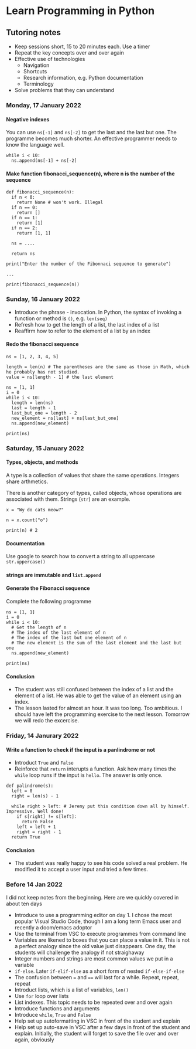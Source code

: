 # Learn Programming in Python

## Tutoring notes

- Keep sessions short, 15 to 20 minutes each. Use a timer
- Repeat the key concepts over and over again
- Effective use of technologies
  - Navigation
  - Shortcuts 
  - Research information, e.g. Python documentation
  - Terminology
- Solve problems that they can understand 

### Monday, 17 January 2022

#### Negative indexes

You can use `ns[-1]` and `ns[-2]` to get the last and the last but one. The programme becomes much shorter. An effective programmer needs to know the language well.

```
while i < 10:
  ns.append(ns[-1] + ns[-2]
```

#### Make function fibonacci_sequence(n), where n is the number of the sequence

```
def fibonacci_sequence(n):
  if n < 0: 
    return None # won't work. Illegal
  if n == 0: 
    return []
  if n == 1: 
    return [1]
  if n == 2: 
    return [1, 1]
  
  ns = ....
  
  return ns

print("Enter the number of the Fibonnaci sequence to generate")

... 

print(fibonacci_sequence(n))

```

### Sunday, 16 January 2022

- Introduce the phrase - invocation. In Python, the syntax of invoking a function or method is `()`, e.g. `len(seq)`
- Refresh how to get the length of a list, the last index of a list
- Reaffirm how to refer to the element of a list by an index

#### Redo the fibonacci sequence 

```
ns = [1, 2, 3, 4, 5]

length = len(n) # The parentheses are the same as those in Math, which he probably has not studied.
value = ns[length - 1] # the last element

```

```
ns = [1, 1]
i = 0
while i < 10:
  length = len(ns)
  last = length - 1
  last_but_one = length - 2
  new_element = ns[last] + ns[last_but_one]
  ns.append(new_element)
 
print(ns)
```

### Saturday, 15 January 2022

#### Types, objects, and methods

A type is a collection of values that share the same operations. Integers share arthmetics. 

There is another category of types, called objects, whose operations are associated with them. Strings (`str`) are an example. 

```
x = "Wy do cats meow?"

n = x.count("o")

print(n) # 2
```

#### Documentation 

Use google to search how to convert a string to all uppercase `str.uppercase()`

#### strings are immutable and `list.append`

#### Generate the Fibonacci sequence

Complete the following programme

```
ns = [1, 1]
i = 0 
while i < 10:
  # Get the length of n
  # The index of the last element of n 
  # The index of the last but one element of n
  # The new element is the sum of the last element and the last but one
  ns.append(new_element)

print(ns)
```

#### Conclusion

- The student was still confused between the index of a list and the element of a list. He was able to get the value of an element using an index. 
- The lesson lasted for almost an hour. It was too long. Too ambitious. I should have left the programming exercise to the next lesson. Tomorrow we will redo the excercise.

### Friday, 14 Janurary 2022

#### Write a function to check if the input is a panlindrome or not

- Introduct `True` and `False`
- Reinforce that `return` interupts a function. Ask how many times the `while` loop runs if the input is `hello`. The answer is only once. 

```
def palindrome(s):
  left = 0
  right = len(s) - 1
  
  while right > left: # Jeremy put this condition down all by himself. Impressive. Well done!
    if s[right] != s[left]:
      return False
    left = left + 1
    right = right - 1
  return True  
```

#### Conclusion

- The student was really happy to see his code solved a real problem. He modified it to accept a user input and tried a few times. 

### Before 14 Jan 2022

I did not keep notes from the beginning. Here are we quickly covered in about ten days

- Introduce to use a programming editor on day 1. I chose the most popular Visual Studio Code, though I am a long term Emacs user and recently a doom/emacs adoptor
- Use the terminal from VSC to execute programmes from command line
- Variables are likened to boxes that you can place a value in it. This is not a perfect analogy since the old value just disappears. One day, the students will challenge the analogy if not straighaway
- Integer numbers and strings are most common values we put in a variable
- `if-else`. Later `if-elif-else` as a short form of nested `if-else-if-else`
- The confusion between `=` and `==` will last for a while. Repeat, repeat, repeat
- Introduct lists, which is a list of variables, `len()` 
- Use `for` loop over lists 
- List indexes. This topic needs to be repeated over and over again
- Introduce functions and arguments
- Introduce `while`, `True` and `False`
- Help set up autoformatting in VSC in front of the student and explain
- Help set up auto-save in VSC after a few days in front of the student and explain. Initially, the student will forget to save the file over and over again, obviously
